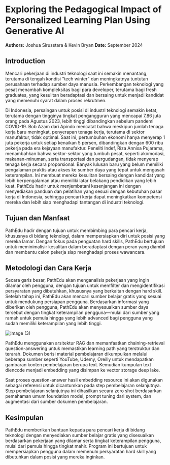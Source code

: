 # Exploring the Pedagogical Impact of Personalized Learning Plan Using Generative AI

**Authors:** Joshua Sirusstara & Kevin Bryan
**Date:** September 2024

## Introduction

Mencari pekerjaan di industri teknologi saat ini semakin menantang, terutama di tengah kondisi "tech winter" dan meningkatnya tuntutan perusahaan terhadap sumber daya manusia. Perkembangan teknologi yang pesat menambah kompleksitas bagi para developer, terutama bagi fresh graduates, yang kesulitan beradaptasi dan bersaing untuk menjadi kandidat yang memenuhi syarat dalam proses rekrutmen.

Di Indonesia, persaingan untuk posisi di industri teknologi semakin ketat, terutama dengan tingginya tingkat pengangguran yang mencapai 7,86 juta orang pada Agustus 2023, lebih tinggi dibandingkan sebelum pandemi COVID-19. Bob Azam dari Apindo mencatat bahwa meskipun jumlah tenaga kerja baru meningkat, penyerapan tenaga kerja, terutama di sektor manufaktur, tidak optimal. Saat ini, pertumbuhan ekonomi hanya menyerap 1 juta pekerja untuk setiap kenaikan 5 persen, dibandingkan dengan 600 ribu pekerja pada era kejayaan manufaktur. Peneliti Indef, Riza Annisa Pujarama, menambahkan bahwa sektor-sektor yang tumbuh pesat, seperti akomodasi, makanan-minuman, serta transportasi dan pergudangan, tidak menyerap tenaga kerja secara proporsional. Banyak lulusan baru yang belum memiliki pengalaman praktis atau akses ke sumber daya yang tepat untuk mengasah keterampilan. Ini membuat mereka kesulitan bersaing dengan kandidat yang lebih berpengalaman atau memiliki latar belakang pendidikan yang lebih kuat. PathEdu hadir untuk menjembatani kesenjangan ini dengan menyediakan panduan dan pelatihan yang sesuai dengan kebutuhan pasar kerja di Indonesia, sehingga pencari kerja dapat meningkatkan kompetensi mereka dan lebih siap menghadapi tantangan di industri teknologi.

## Tujuan dan Manfaat

PathEdu hadir dengan tujuan untuk membimbing para pencari kerja, khususnya di bidang teknologi, dalam mempersiapkan diri untuk posisi yang mereka lamar. Dengan fokus pada penguatan hard skills, PathEdu bertujuan untuk meminimalisir kesulitan dalam beradaptasi dengan peran yang diambil dan membantu calon pekerja siap menghadapi proses wawancara.

## Metodologi dan Cara Kerja

Secara garis besar, PathEdu akan menganalisis pekerjaan yang ingin dilamar oleh pengguna, dengan tujuan untuk memfilter dan mengidentifikasi persyaratan yang dibutuhkan, khususnya yang berkaitan dengan hard skill. Setelah tahap ini, PathEdu akan mencari sumber belajar gratis yang sesuai untuk mendukung persiapan pengguna. Berdasarkan informasi yang diberikan oleh pengguna, PathEdu akan menyesuaikan sumber daya tersebut dengan tingkat keterampilan pengguna—mulai dari sumber yang ramah untuk pemula hingga yang lebih advanced bagi pengguna yang sudah memiliki keterampilan yang lebih tinggi.

![image (3)](https://github.com/user-attachments/assets/20813a0b-7636-4e49-b36a-5c04d7cd11a5)

PathEdu menggunakan arsitektur RAG dan memanfaatkan chaining-retrieval question-answering untuk memastikan learning path yang terstruktur dan terarah. Dokumen berisi material pembelajaran dikumpulkan melalui beberapa sumber seperti YouTube, Udemy, Oreilly untuk mendapatkan gambaran konten pembelajaran berupa text. Kemudian kumpulan text diencode menjadi embedding yang disimpan ke vector storage deep lake.

Saat proses question-answer hasil embedding resource ini akan digunakan sebagai referensi untuk dicantumkan pada step pembelajaran selanjutnya. Step pembelajaran selanjutnya ini dihasilkan secara zero shot berdasarkan pemahaman umum foundation model, prompt tuning dari system, dan augmentasi dari sumber dokumen pembelajaran.

## Kesimpulan

PathEdu memberikan bantuan kepada para pencari kerja di bidang teknologi dengan menyediakan sumber belajar gratis yang disesuaikan berdasarkan pekerjaan yang dilamar serta tingkat keterampilan pengguna, mulai dari pemula hingga tingkat mahir. Program ini bertujuan untuk mempersiapkan pengguna dalam memenuhi persyaratan hard skill yang dibutuhkan dalam posisi yang mereka inginkan.



